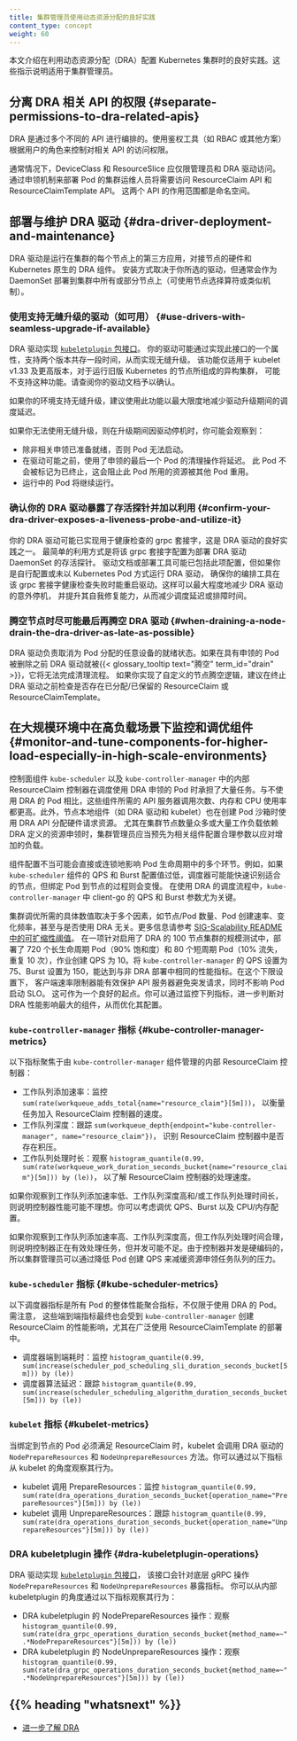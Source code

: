 ```yaml
---
title: 集群管理员使用动态资源分配的良好实践
content_type: concept
weight: 60
---
```

<!--
title: Good practices for Dynamic Resource Allocation as a Cluster Admin
content_type: concept
weight: 60
-->

<!-- overview -->
<!--
This page describes good practices when configuring a Kubernetes cluster
utilizing Dynamic Resource Allocation (DRA). These instructions are for cluster
administrators.
-->
本文介绍在利用动态资源分配（DRA）配置 Kubernetes 集群时的良好实践。这些指示说明适用于集群管理员。

<!-- body -->
<!--
## Separate permissions to DRA related APIs

DRA is orchestrated through a number of different APIs. Use authorization tools
(like RBAC, or another solution) to control access to the right APIs depending
on the persona of your user.

In general, DeviceClasses and ResourceSlices should be restricted to admins and
the DRA drivers. Cluster operators that will be deploying Pods with claims will
need access to ResourceClaim and ResourceClaimTemplate APIs; both of these APIs
are namespace scoped.
-->
## 分离 DRA 相关 API 的权限   {#separate-permissions-to-dra-related-apis}

DRA 是通过多个不同的 API 进行编排的。使用鉴权工具（如 RBAC 或其他方案）根据用户的角色来控制对相关 API 的访问权限。

通常情况下，DeviceClass 和 ResourceSlice 应仅限管理员和 DRA 驱动访问。
通过申领机制来部署 Pod 的集群运维人员将需要访问 ResourceClaim API 和 ResourceClaimTemplate API。
这两个 API 的作用范围都是命名空间。

<!--
## DRA driver deployment and maintenance

DRA drivers are third-party applications that run on each node of your cluster
to interface with the hardware of that node and Kubernetes' native DRA
components. The installation procedure depends on the driver you choose, but is
likely deployed as a DaemonSet to all or a selection of the nodes (using node
selectors or similar mechanisms) in your cluster.
-->
## 部署与维护 DRA 驱动  {#dra-driver-deployment-and-maintenance}

DRA 驱动是运行在集群的每个节点上的第三方应用，对接节点的硬件和 Kubernetes 原生的 DRA 组件。
安装方式取决于你所选的驱动，但通常会作为 DaemonSet 部署到集群中所有或部分节点上（可使用节点选择算符或类似机制）。

<!--
### Use drivers with seamless upgrade if available

DRA drivers implement the [`kubeletplugin` package
interface](https://pkg.go.dev/k8s.io/dynamic-resource-allocation/kubeletplugin).
Your driver may support seamless upgrades by implementing a property of this
interface that allows two versions of the same DRA driver to coexist for a short
time. This is only available for kubelet versions 1.33 and above and may not be
supported by your driver for heterogeneous clusters with attached nodes running
older versions of Kubernetes - check your driver's documentation to be sure.
-->
### 使用支持无缝升级的驱动（如可用） {#use-drivers-with-seamless-upgrade-if-available}

DRA 驱动实现
[`kubeletplugin` 包接口](https://pkg.go.dev/k8s.io/dynamic-resource-allocation/kubeletplugin)。
你的驱动可能通过实现此接口的一个属性，支持两个版本共存一段时间，从而实现无缝升级。
该功能仅适用于 kubelet v1.33 及更高版本，对于运行旧版 Kubernetes 的节点所组成的异构集群，
可能不支持这种功能。请查阅你的驱动文档予以确认。

<!--
If seamless upgrades are available for your situation, consider using it to
minimize scheduling delays when your driver updates.

If you cannot use seamless upgrades, during driver downtime for upgrades you may
observe that:
-->
如果你的环境支持无缝升级，建议使用此功能以最大限度地减少驱动升级期间的调度延迟。

如果你无法使用无缝升级，则在升级期间因驱动停机时，你可能会观察到：

<!--
* Pods cannot start unless the claims they depend on were already prepared for
  use.
* Cleanup after the last pod which used a claim gets delayed until the driver is
  available again. The pod is not marked as terminated. This prevents reusing
  the resources used by the pod for other pods.
* Running pods will continue to run.
-->
* 除非相关申领已准备就绪，否则 Pod 无法启动。
* 在驱动可能之前，使用了申领的最后一个 Pod 的清理操作将延迟。
  此 Pod 不会被标记为已终止，这会阻止此 Pod 所用的资源被其他 Pod 重用。
* 运行中的 Pod 将继续运行。

<!--
### Confirm your DRA driver exposes a liveness probe and utilize it

Your DRA driver likely implements a grpc socket for healthchecks as part of DRA
driver good practices. The easiest way to utilize this grpc socket is to
configure it as a liveness probe for the DaemonSet deploying your DRA driver.
Your driver's documentation or deployment tooling may already include this, but
if you are building your configuration separately or not running your DRA driver
as a Kubernetes pod, be sure that your orchestration tooling restarts the DRA
driver on failed healthchecks to this grpc socket. Doing so will minimize any
accidental downtime of the DRA driver and give it more opportunities to self
heal, reducing scheduling delays or troubleshooting time.
-->
### 确认你的 DRA 驱动暴露了存活探针并加以利用 {#confirm-your-dra-driver-exposes-a-liveness-probe-and-utilize-it}

你的 DRA 驱动可能已实现用于健康检查的 grpc 套接字，这是 DRA 驱动的良好实践之一。
最简单的利用方式是将该 grpc 套接字配置为部署 DRA 驱动 DaemonSet 的存活探针。
驱动文档或部署工具可能已包括此项配置，但如果你是自行配置或未以 Kubernetes Pod 方式运行 DRA 驱动，
确保你的编排工具在该 grpc 套接字健康检查失败时能重启驱动。这样可以最大程度地减少 DRA 驱动的意外停机，
并提升其自我修复能力，从而减少调度延迟或排障时间。

<!--
### When draining a node, drain the DRA driver as late as possible

The DRA driver is responsible for unpreparing any devices that were allocated to
Pods, and if the DRA driver is {{< glossary_tooltip text="drained"
term_id="drain" >}} before Pods with claims have been deleted, it will not be
able to finalize its cleanup. If you implement custom drain logic for nodes,
consider checking that there are no allocated/reserved ResourceClaim or
ResourceClaimTemplates before terminating the DRA driver itself.
-->
### 腾空节点时尽可能最后再腾空 DRA 驱动  {#when-draining-a-node-drain-the-dra-driver-as-late-as-possible}

DRA 驱动负责取消为 Pod 分配的任意设备的就绪状态。如果在具有申领的 Pod 被删除之前 DRA
驱动就被{{< glossary_tooltip text="腾空" term_id="drain" >}}，它将无法完成清理流程。
如果你实现了自定义的节点腾空逻辑，建议在终止 DRA 驱动之前检查是否存在已分配/已保留的
ResourceClaim 或 ResourceClaimTemplate。

<!--
## Monitor and tune components for higher load, especially in high scale environments

Control plane component `kube-scheduler` and the internal ResourceClaim
controller orchestrated by the component `kube-controller-manager` do the heavy
lifting during scheduling of Pods with claims based on metadata stored in the
DRA APIs. Compared to non-DRA scheduled Pods, the number of API server calls,
memory, and CPU utilization needed by these components is increased for Pods
using DRA claims. In addition, node local components like the DRA driver and
kubelet utilize DRA APIs to allocated the hardware request at Pod sandbox
creation time. Especially in high scale environments where clusters have many
nodes, and/or deploy many workloads that heavily utilize DRA defined resource
claims, the cluster administrator should configure the relevant components to
anticipate the increased load.
-->
## 在大规模环境中在高负载场景下监控和调优组件  {#monitor-and-tune-components-for-higher-load-especially-in-high-scale-environments}

控制面组件 `kube-scheduler` 以及 `kube-controller-manager` 中的内部 ResourceClaim
控制器在调度使用 DRA 申领的 Pod 时承担了大量任务。与不使用 DRA 的 Pod 相比，这些组件所需的
API 服务器调用次数、内存和 CPU 使用率都更高。此外，节点本地组件（如 DRA 驱动和 kubelet）也在创建
Pod 沙箱时使用 DRA API 分配硬件请求资源。
尤其在集群节点数量众多或大量工作负载依赖 DRA 定义的资源申领时，集群管理员应当预先为相关组件配置合理参数以应对增加的负载。

<!--
The effects of mistuned components can have direct or snowballing affects
causing different symptoms during the Pod lifecycle. If the `kube-scheduler`
component's QPS and burst configurations are too low, the scheduler might
quickly identify a suitable node for a Pod but take longer to bind the Pod to
that node. With DRA, during Pod scheduling, the QPS and Burst parameters in the
client-go configuration within `kube-controller-manager` are critical.
-->
组件配置不当可能会直接或连锁地影响 Pod 生命周期中的多个环节。例如，如果 `kube-scheduler`
组件的 QPS 和 Burst 配置值过低，调度器可能能快速识别适合的节点，但绑定 Pod 到节点的过程则会变慢。
在使用 DRA 的调度流程中，`kube-controller-manager` 中 client-go 的 QPS 和 Burst 参数尤为关键。

<!--
The specific values to tune your cluster to depend on a variety of factors like
number of nodes/pods, rate of pod creation, churn, even in non-DRA environments;
see the [SIG-Scalability README on Kubernetes scalability
 thresholds](https://github.com/kubernetes/community/blob/master/sig-scalability/configs-and-limits/thresholds.md)
for more information. In scale tests performed against a DRA enabled cluster
with 100 nodes, involving 720 long-lived pods (90% saturation) and 80 churn pods
(10% churn, 10 times), with a job creation QPS of 10, `kube-controller-manager`
QPS could be set to as low as 75 and Burst to 150 to meet equivalent metric
targets for non-DRA deployments. At this lower bound, it was observed that the
client side rate limiter was triggered enough to protect apiserver from
explosive burst but was is high enough that pod startup SLOs were not impacted.
While this is a good starting point, you can get a better idea of how to tune
the different components that have the biggest effect on DRA performance for
your deployment by monitoring the following metrics.
-->
集群调优所需的具体数值取决于多个因素，如节点/Pod 数量、Pod 创建速率、变化频率，甚至与是否使用 DRA 无关。更多信息请参考
[SIG-Scalability README 中的可扩缩性阈值](https://github.com/kubernetes/community/blob/master/sig-scalability/configs-and-limits/thresholds.md)。
在一项针对启用了 DRA 的 100 节点集群的规模测试中，部署了 720 个长生命周期 Pod（90% 饱和度）和 80
个短周期 Pod（10% 流失，重复 10 次），作业创建 QPS 为 10。将 `kube-controller-manager` 的 QPS
设置为 75、Burst 设置为 150，能达到与非 DRA 部署中相同的性能指标。在这个下限设置下，
客户端速率限制器能有效保护 API 服务器避免突发请求，同时不影响 Pod 启动 SLO。
这可作为一个良好的起点。你可以通过监控下列指标，进一步判断对 DRA 性能影响最大的组件，从而优化其配置。

<!--
### `kube-controller-manager` metrics

The following metrics look closely at the internal ResourceClaim controller
managed by the `kube-controller-manager` component.
-->
### `kube-controller-manager` 指标  {#kube-controller-manager-metrics}

以下指标聚焦于由 `kube-controller-manager` 组件管理的内部 ResourceClaim 控制器：

<!--
* Workqueue Add Rate: Monitor
  `sum(rate(workqueue_adds_total{name="resource_claim"}[5m]))` to gauge how
  quickly items are added to the ResourceClaim controller.
* Workqueue Depth: Track
  `sum(workqueue_depth{endpoint="kube-controller-manager",
  name="resource_claim"})` to identify any backlogs in the ResourceClaim
  controller.
* Workqueue Work Duration: Observe `histogram_quantile(0.99,
  sum(rate(workqueue_work_duration_seconds_bucket{name="resource_claim"}[5m]))
  by (le))` to understand the speed at which the ResourceClaim controller
  processes work.
-->
* 工作队列添加速率：监控 `sum(rate(workqueue_adds_total{name="resource_claim"}[5m]))`，
  以衡量任务加入 ResourceClaim 控制器的速度。
* 工作队列深度：跟踪 `sum(workqueue_depth{endpoint="kube-controller-manager", name="resource_claim"})`，
  识别 ResourceClaim 控制器中是否存在积压。
* 工作队列处理时长：观察
  `histogram_quantile(0.99, sum(rate(workqueue_work_duration_seconds_bucket{name="resource_claim"}[5m])) by (le))`，
  以了解 ResourceClaim 控制器的处理速度。

<!--
If you are experiencing low Workqueue Add Rate, high Workqueue Depth, and/or
high Workqueue Work Duration, this suggests the controller isn't performing
optimally. Consider tuning parameters like QPS, burst, and CPU/memory
configurations.

If you are experiencing high Workequeue Add Rate, high Workqueue Depth, but
reasonable Workqueue Work Duration, this indicates the controller is processing
work, but concurrency might be insufficient. Concurrency is hardcoded in the
controller, so as a cluster administrator, you can tune for this by reducing the
pod creation QPS, so the add rate to the resource claim workqueue is more
manageable.
-->
如果你观察到工作队列添加速率低、工作队列深度高和/或工作队列处理时间长，
则说明控制器性能可能不理想。你可以考虑调优 QPS、Burst 以及 CPU/内存配置。

如果你观察到工作队列添加速率高、工作队列深度高，但工作队列处理时间合理，
则说明控制器正在有效处理任务，但并发可能不足。由于控制器并发是硬编码的，
所以集群管理员可以通过降低 Pod 创建 QPS 来减缓资源申领任务队列的压力。

<!--
### `kube-scheduler` metrics

The following scheduler metrics are high level metrics aggregating performance
across all Pods scheduled, not just those using DRA. It is important to note
that the end-to-end metrics are ultimately influenced by the
kube-controller-manager's performance in creating ResourceClaims from
ResourceClainTemplates in deployments that heavily use ResourceClainTemplates.
-->
### `kube-scheduler` 指标 {#kube-scheduler-metrics}

以下调度器指标是所有 Pod 的整体性能聚合指标，不仅限于使用 DRA 的 Pod。需注意，
这些端到端指标最终也会受到 `kube-controller-manager` 创建 ResourceClaim
的性能影响，尤其在广泛使用 ResourceClaimTemplate 的部署中。

<!--
* Scheduler End-to-End Duration: Monitor `histogram_quantile(0.99,
  sum(increase(scheduler_pod_scheduling_sli_duration_seconds_bucket[5m])) by
  (le))`.
* Scheduler Algorithm Latency: Track `histogram_quantile(0.99,
  sum(increase(scheduler_scheduling_algorithm_duration_seconds_bucket[5m])) by
  (le))`.
-->
* 调度器端到端耗时：监控
  `histogram_quantile(0.99, sum(increase(scheduler_pod_scheduling_sli_duration_seconds_bucket[5m])) by (le))`
* 调度器算法延迟：跟踪
  `histogram_quantile(0.99, sum(increase(scheduler_scheduling_algorithm_duration_seconds_bucket[5m])) by (le))`

<!--
### `kubelet` metrics

When a Pod bound to a node must have a ResourceClaim satisfied, kubelet calls
the `NodePrepareResources` and `NodeUnprepareResources` methods of the DRA
driver. You can observe this behavior from the kubelet's point of view with the
following metrics.
-->
### `kubelet` 指标  {#kubelet-metrics}

当绑定到节点的 Pod 必须满足 ResourceClaim 时，kubelet 会调用 DRA 驱动的
`NodePrepareResources` 和 `NodeUnprepareResources` 方法。你可以通过以下指标从 kubelet 的角度观察其行为。

<!--
* Kubelet NodePrepareResources: Monitor `histogram_quantile(0.99,
  sum(rate(dra_operations_duration_seconds_bucket{operation_name="PrepareResources"}[5m]))
  by (le))`.
* Kubelet NodeUnprepareResources: Track `histogram_quantile(0.99,
  sum(rate(dra_operations_duration_seconds_bucket{operation_name="UnprepareResources"}[5m]))
  by (le))`.
-->
* kubelet 调用 PrepareResources：监控
  `histogram_quantile(0.99, sum(rate(dra_operations_duration_seconds_bucket{operation_name="PrepareResources"}[5m])) by (le))`
* kubelet 调用 UnprepareResources：跟踪
  `histogram_quantile(0.99, sum(rate(dra_operations_duration_seconds_bucket{operation_name="UnprepareResources"}[5m])) by (le))`
<!--
### DRA kubeletplugin operations

DRA drivers implement the [`kubeletplugin` package
interface](https://pkg.go.dev/k8s.io/dynamic-resource-allocation/kubeletplugin)
which surfaces its own metric for the underlying gRPC operation
`NodePrepareResources` and `NodeUnprepareResources`. You can observe this
behavior from the point of view of the internal kubeletplugin with the following
metrics.
-->
### DRA kubeletplugin 操作  {#dra-kubeletplugin-operations}

DRA 驱动实现 [`kubeletplugin` 包接口](https://pkg.go.dev/k8s.io/dynamic-resource-allocation/kubeletplugin)，
该接口会针对底层 gRPC 操作 `NodePrepareResources` 和 `NodeUnprepareResources` 暴露指标。
你可以从内部 kubeletplugin 的角度通过以下指标观察其行为：

<!--
* DRA kubeletplugin gRPC NodePrepareResources operation: Observe `histogram_quantile(0.99,
  sum(rate(dra_grpc_operations_duration_seconds_bucket{method_name=~".*NodePrepareResources"}[5m]))
  by (le))` 
* DRA kubeletplugin gRPC NodeUnprepareResources operation: Observe `histogram_quantile(0.99,
  sum(rate(dra_grpc_operations_duration_seconds_bucket{method_name=~".*NodeUnprepareResources"}[5m]))
  by (le))`.
-->
* DRA kubeletplugin 的 NodePrepareResources 操作：观察
  `histogram_quantile(0.99, sum(rate(dra_grpc_operations_duration_seconds_bucket{method_name=~".*NodePrepareResources"}[5m])) by (le))`
* DRA kubeletplugin 的 NodeUnprepareResources 操作：观察
  `histogram_quantile(0.99, sum(rate(dra_grpc_operations_duration_seconds_bucket{method_name=~".*NodeUnprepareResources"}[5m])) by (le))`

## {{% heading "whatsnext" %}}

<!--
* [Learn more about DRA](/docs/concepts/scheduling-eviction/dynamic-resource-allocation)
-->
* [进一步了解 DRA](/zh-cn/docs/concepts/scheduling-eviction/dynamic-resource-allocation)
